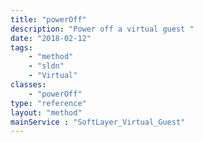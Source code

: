 ```yaml
---
title: "powerOff"
description: "Power off a virtual guest "
date: "2018-02-12"
tags:
    - "method"
    - "sldn"
    - "Virtual"
classes:
    - "powerOff"
type: "reference"
layout: "method"
mainService : "SoftLayer_Virtual_Guest"
---
```

